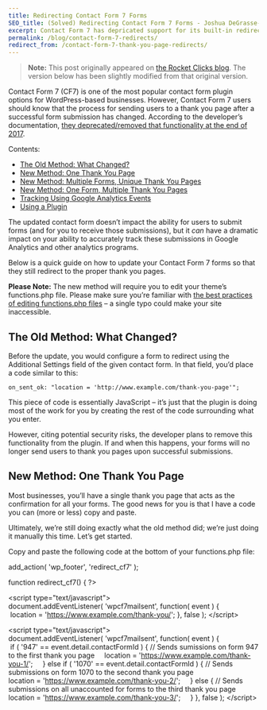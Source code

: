 ```yaml
---
title: Redirecting Contact Form 7 Forms
SEO_title: (Solved) Redirecting Contact Form 7 Forms - Joshua DeGrasse-Baumann
excerpt: Contact Form 7 has depricated support for its built-in redirection solution. Learn how to recreate it with JavaScript and PHP.
permalink: /blog/contact-form-7-redirects/
redirect_from: /contact-form-7-thank-you-page-redirects/
---
```


> **Note:** This post originally appeared on [the Rocket Clicks blog](https://www.rocketclicks.com/client-education/contact-form-7-thank-page-redirects/). The version below has been slightly modified from that original version.

Contact Form 7 (CF7) is one of the most popular contact form plugin options for WordPress-based businesses. However, Contact Form 7 users should know that the process for sending users to a thank you page after a successful form submission has changed. According to the developer’s documentation, [they deprecated/removed that functionality at the end of 2017](https://contactform7.com/2017/06/07/on-sent-ok-is-deprecated/).

Contents:

* [The Old Method: What Changed?](#TheOldMethodWhatChanged)
* [New Method: One Thank You Page](#NewMethodOneThankYouPage)
* [New Method: Multiple Forms, Unique Thank You Pages](#NewMethodMultipleFormsUniqueThankYouPages)
* [New Method: One Form, Multiple Thank You Pages](#NewMethodOneFormMultipleThankYouPages)
* [Tracking Using Google Analytics Events](#TrackingUsingGoogleAnalyticsEvents)
* [Using a Plugin](#UsingaPlugin)

The updated contact form doesn’t impact the ability for users to submit forms (and for you to receive those submissions), but it _can_ have a dramatic impact on your ability to accurately track these submissions in Google Analytics and other analytics programs.

Below is a quick guide on how to update your Contact Form 7 forms so that they still redirect to the proper thank you pages.

**Please Note:** The new method will require you to edit your theme’s functions.php file. Please make sure you’re familiar with [the best practices of editing functions.php files](https://www.nosegraze.com/edit-functions-php/) – a single typo could make your site inaccessible.

The Old Method: What Changed?
-----------------------------

Before the update, you would configure a form to redirect using the Additional Settings field of the given contact form. In that field, you’d place a code similar to this:

`on_sent_ok: "location = 'http://www.example.com/thank-you-page'";`

This piece of code is essentially JavaScript – it’s just that the plugin is doing most of the work for you by creating the rest of the code surrounding what you enter.

However, citing potential security risks, the developer plans to remove this functionality from the plugin. If and when this happens, your forms will no longer send users to thank you pages upon successful submissions.

New Method: One Thank You Page
------------------------------

Most businesses, you’ll have a single thank you page that acts as the confirmation for all your forms. The good news for you is that I have a code you can (more or less) copy and paste.

Ultimately, we’re still doing exactly what the old method did; we’re just doing it manually this time. Let’s get started.

Copy and paste the following code at the bottom of your functions.php file:

add\_action( 'wp\_footer', 'redirect_cf7' );

function redirect_cf7() {
?>

&lt;script type="text/javascript"&gt;
document.addEventListener( 'wpcf7mailsent', function( event ) {
       location = 'https://www.example.com/thank-you/';
}, false );
&lt;/script&gt;

<?php
}

**Before you save your file**, change `https://www.example.com/thank-you/` (in the fifth line) to your thank you page URL.

That line of code should look familiar – it’s exactly what we had after `on_sent_ok` in the old method.

Essentially, this code will add a script to the footer of your WordPress pages that ‘listens’ for successful form submissions (or, in this case, that a form submission has been emailed to you). When that criteria is met, the form redirects to the URL you’ve provided.

Again, this is exactly what the old method did – we just have to draw it out a bit more.

New Method: Multiple Forms, Unique Thank You Pages
--------------------------------------------------

If you have multiple forms that each go to a unique thank you page, the process becomes a bit more complicated. With the old method, you could specify an `on_sent_ok` on a form-by-form basis. Unfortunately, the code above will send submissions from _every_ form to the same thank you page. This can still impact your tracking.

The good news is: there’s a work around for that, too. This will, however, require some extra work.

Start with pasting this code into your functions.php file:

add\_action( 'wp\_footer', 'redirect_cf7' );

function redirect_cf7() {
?>
&lt;script type="text/javascript"&gt;
document.addEventListener( 'wpcf7mailsent', function( event ) {
   if ( '947' == event.detail.contactFormId ) { // Sends sumissions on form 947 to the first thank you page
    location = 'https://www.example.com/thank-you-1/';
    } else if ( '1070' == event.detail.contactFormId ) { // Sends submissions on form 1070 to the second thank you page
        location = 'https://www.example.com/thank-you-2/';
    } else { // Sends submissions on all unaccounted for forms to the third thank you page
        location = 'https://www.example.com/thank-you-3/';
    }
}, false );
&lt;/script&gt;
<?php
}

Like before, we’re creating a ‘listener’ to fire a specific code when someone submits a form. This time, however, we’re using conditional if…else JavaScript statements to further specify our criteria.

Now, we’re saying: “If a form is submitted. check the form’s ID. If that ID is x, submit it to thank you page y. If that ID is w, then submit it to thank you page v.”

Now comes the work on your end.

For each form, you’ll need to identify the form ID and then use that as the conditional criteria.

You can find this in the shortcode you’d use to place that form on a page or post. For example, the shortcode for the first ID in my example would look like this:

`[contact-form-7 id="947" title="General Contact Form"]`

The highlighted portion is the form’s ID. Copy that number and replace it with the ones in my example.

For reference, this is the bit you’re replacing:

`if ( '947' == event.detail.contactFormId )`

You’ll need to update this on every form that has a unique thank you page.

**Note:** Additional criteria in JavaScript if…else statements should start with `else if` instead of just `if`. For more information, check out [W3School’s documentation on conditional JavaScript statements](https://www.w3schools.com/js/js_if_else.asp).

You might notice that the final statement is just else, followed by another line of code that redirects users to a thank you page. Technically, if…else statements are supposed to end with something happening if none of the specified conditions are met. In this case, we’re saying: if the form ID doesn’t match any of the specified IDs, then send users to a third thank you page.

You have two options here:

* Omit this portion of the code (it’s not best practice, but the code should still function properly)
* Create a generalized thank you page and use it here on the off chance that there’s a form ID you haven’t accounted for.

New Method: One Form, Multiple Thank You Pages
----------------------------------------------

If you’ve got a single form that goes to multiple thank you pages based on how the form is filled out, then either:

* You’re not using Contact Form 7.
* You’re using a plugin that _likely_ has redirection solutions built into it.
* You’re already familiar with JavaScript.

Unfortunately, this solution doesn’t work very well for forms with conditional fields and thank you pages. While it _can_ be accomplished through JavaScript, the code would have to be customized heavily towards how your form is set up, which means you’ll likely need to consult a developer.

That said, the last section of this article will cover plugins that might be able to help.

Tracking Using Google Analytics Events
--------------------------------------

This guide focused on getting Contact Form 7 to redirect users to thank you pages. However, you’ll also need to update your implementation if you track submissions through Google Analytics events.

The process is the same as above, you just need to swap out any instances of `on_sent_ok: "location = 'http://www.example.com/thank-you-page'";` with `on_sent_ok: ga( 'send', 'event', 'Contact Form', 'submit' );` (or whatever you currently have after `on_sent_okay` in the Additional Settings field).

This will then fire the event in Analytics once the form is successfully emailed to you.

Using a Plugin
--------------

In general, I recommend [avoiding plugins that add functionality you can achieve with a little custom code](https://premium.wpmudev.org/blog/too-many-plugins/), but if you’re not comfortable editing JavaScript/PHP and can’t work with a developer, there are plugins that can make redirecting to thank you pages more user-friendly.

The most common example is [the Contact Form 7 Success Page Redirects plugin](https://wordpress.org/plugins/contact-form-7-success-page-redirects/). This is a free plugin that adds a new tab to your Contact Form 7 editor allowing you to select thank you pages from a dropdown list on a form-by-form basis.

It’s worth noting here that this plugin only lets you redirect to _pages_, not posts. That’s probably not an issue for most people but could create limitations if you’ve got a complex lead funnel. You also can’t redirect to non-WordPress pages (whereas with the examples in this guide you can redirect to _any_ page on the internet).

This plugin will also not allow you to send events to Google Analytics.

* * *

I’ve tried to write this in as non-coder-friendly language as possible, but, at its core, this solution is built on JavaScript. If you still have questions, feel free to reach out to me at [@jdegbau](https://twitter.com/jdegbau) on Twitter. Otherwise, you can [create a thread on the plugin’s official support form](https://wordpress.org/support/plugin/contact-form-7).